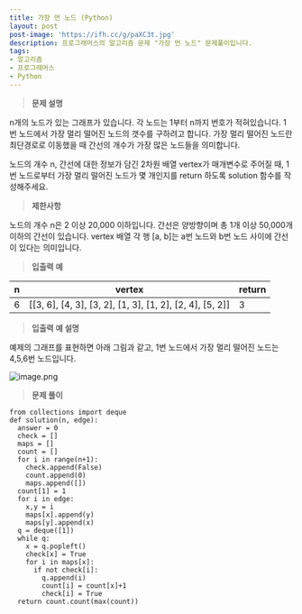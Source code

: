 ```yaml
---
title: 가장 먼 노드 (Python)
layout: post
post-image: 'https://ifh.cc/g/paXC3t.jpg'
description: 프로그래머스의 알고리즘 문제 "가장 먼 노드" 문제풀이입니다.
tags:
- 알고리즘
- 프로그래머스
- Python
---
```



>**문제 설명**

n개의 노드가 있는 그래프가 있습니다. 각 노드는 1부터 n까지 번호가 적혀있습니다. 1번 노드에서 가장 멀리 떨어진 노드의 갯수를 구하려고 합니다. 가장 멀리 떨어진 노드란 최단경로로 이동했을 때 간선의 개수가 가장 많은 노드들을 의미합니다.

노드의 개수 n, 간선에 대한 정보가 담긴 2차원 배열 vertex가 매개변수로 주어질 때, 1번 노드로부터 가장 멀리 떨어진 노드가 몇 개인지를 return 하도록 solution 함수를 작성해주세요.

>**제한사항**


노드의 개수 n은 2 이상 20,000 이하입니다.
간선은 양방향이며 총 1개 이상 50,000개 이하의 간선이 있습니다.
vertex 배열 각 행 [a, b]는 a번 노드와 b번 노드 사이에 간선이 있다는 의미입니다.


>**입출력 예**

| n | vertex | return |
|--|--|--|
| 6 | [[3, 6], [4, 3], [3, 2], [1, 3], [1, 2], [2, 4], [5, 2]] | 3 |

>**입출력 예 설명**

예제의 그래프를 표현하면 아래 그림과 같고, 1번 노드에서 가장 멀리 떨어진 노드는 4,5,6번 노드입니다.

<img src="https://grepp-programmers.s3.amazonaws.com/files/ybm/fadbae38bb/dec85ab5-0273-47b3-ba73-fc0b5f6be28a.png" title="" alt="image.png">



>**문제 풀이**

	from collections import deque
	def solution(n, edge):
	  answer = 0
	  check = []
	  maps = []
	  count = []
	  for i in range(n+1):
	    check.append(False)
	    count.append(0)
	    maps.append([])
	  count[1] = 1
	  for i in edge:
	    x,y = i
	    maps[x].append(y)
	    maps[y].append(x)
	  q = deque([1])
	  while q:
	    x = q.popleft()
	    check[x] = True
	    for i in maps[x]:
	      if not check[i]:
	        q.append(i)
	        count[i] = count[x]+1
	        check[i] = True
	  return count.count(max(count))



